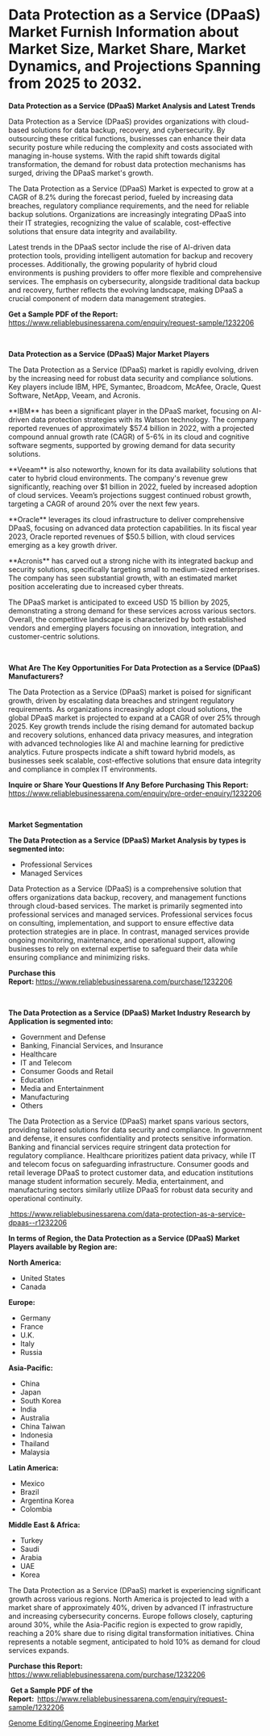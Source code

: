 <p><h1>Data Protection as a Service (DPaaS) Market Furnish Information about Market Size, Market Share, Market Dynamics, and Projections Spanning from 2025 to 2032.</h1></p><p><strong>Data Protection as a Service (DPaaS) Market Analysis and Latest Trends</strong></p>
<p><p>Data Protection as a Service (DPaaS) provides organizations with cloud-based solutions for data backup, recovery, and cybersecurity. By outsourcing these critical functions, businesses can enhance their data security posture while reducing the complexity and costs associated with managing in-house systems. With the rapid shift towards digital transformation, the demand for robust data protection mechanisms has surged, driving the DPaaS market's growth.</p><p>The Data Protection as a Service (DPaaS) Market is expected to grow at a CAGR of 8.2% during the forecast period, fueled by increasing data breaches, regulatory compliance requirements, and the need for reliable backup solutions. Organizations are increasingly integrating DPaaS into their IT strategies, recognizing the value of scalable, cost-effective solutions that ensure data integrity and availability.</p><p>Latest trends in the DPaaS sector include the rise of AI-driven data protection tools, providing intelligent automation for backup and recovery processes. Additionally, the growing popularity of hybrid cloud environments is pushing providers to offer more flexible and comprehensive services. The emphasis on cybersecurity, alongside traditional data backup and recovery, further reflects the evolving landscape, making DPaaS a crucial component of modern data management strategies.</p></p>
<p><strong>Get a Sample PDF of the Report:&nbsp;</strong> <a href="https://www.reliablebusinessarena.com/enquiry/request-sample/1232206?utm_campaign=3286&utm_medium=2&utm_source=Github&utm_content=ia&utm_term=09032025&utm_id=data-protection-as-a-service-dpaas">https://www.reliablebusinessarena.com/enquiry/request-sample/1232206</a></p>
<p>&nbsp;</p>
<p><strong>Data Protection as a Service (DPaaS) Major Market Players</strong></p>
<p><p>The Data Protection as a Service (DPaaS) market is rapidly evolving, driven by the increasing need for robust data security and compliance solutions. Key players include IBM, HPE, Symantec, Broadcom, McAfee, Oracle, Quest Software, NetApp, Veeam, and Acronis.</p><p>**IBM** has been a significant player in the DPaaS market, focusing on AI-driven data protection strategies with its Watson technology. The company reported revenues of approximately $57.4 billion in 2022, with a projected compound annual growth rate (CAGR) of 5-6% in its cloud and cognitive software segments, supported by growing demand for data security solutions.</p><p>**Veeam** is also noteworthy, known for its data availability solutions that cater to hybrid cloud environments. The company's revenue grew significantly, reaching over $1 billion in 2022, fueled by increased adoption of cloud services. Veeam’s projections suggest continued robust growth, targeting a CAGR of around 20% over the next few years.</p><p>**Oracle** leverages its cloud infrastructure to deliver comprehensive DPaaS, focusing on advanced data protection capabilities. In its fiscal year 2023, Oracle reported revenues of $50.5 billion, with cloud services emerging as a key growth driver.</p><p>**Acronis** has carved out a strong niche with its integrated backup and security solutions, specifically targeting small to medium-sized enterprises. The company has seen substantial growth, with an estimated market position accelerating due to increased cyber threats.</p><p>The DPaaS market is anticipated to exceed USD 15 billion by 2025, demonstrating a strong demand for these services across various sectors. Overall, the competitive landscape is characterized by both established vendors and emerging players focusing on innovation, integration, and customer-centric solutions.</p></p>
<p>&nbsp;</p>
<p><strong>What Are The Key Opportunities For Data Protection as a Service (DPaaS) Manufacturers?</strong></p>
<p><p>The Data Protection as a Service (DPaaS) market is poised for significant growth, driven by escalating data breaches and stringent regulatory requirements. As organizations increasingly adopt cloud solutions, the global DPaaS market is projected to expand at a CAGR of over 25% through 2025. Key growth trends include the rising demand for automated backup and recovery solutions, enhanced data privacy measures, and integration with advanced technologies like AI and machine learning for predictive analytics. Future prospects indicate a shift toward hybrid models, as businesses seek scalable, cost-effective solutions that ensure data integrity and compliance in complex IT environments.</p></p>
<p><strong>Inquire or Share Your Questions If Any Before Purchasing This Report:</strong> <a href="https://www.reliablebusinessarena.com/enquiry/pre-order-enquiry/1232206?utm_campaign=3286&utm_medium=2&utm_source=Github&utm_content=ia&utm_term=09032025&utm_id=data-protection-as-a-service-dpaas">https://www.reliablebusinessarena.com/enquiry/pre-order-enquiry/1232206</a></p>
<p>&nbsp;</p>
<p><strong>Market Segmentation</strong></p>
<p><strong>The Data Protection as a Service (DPaaS) Market Analysis by types is segmented into:</strong></p>
<p><ul><li>Professional Services</li><li>Managed Services</li></ul></p>
<p><p>Data Protection as a Service (DPaaS) is a comprehensive solution that offers organizations data backup, recovery, and management functions through cloud-based services. The market is primarily segmented into professional services and managed services. Professional services focus on consulting, implementation, and support to ensure effective data protection strategies are in place. In contrast, managed services provide ongoing monitoring, maintenance, and operational support, allowing businesses to rely on external expertise to safeguard their data while ensuring compliance and minimizing risks.</p></p>
<p><strong>Purchase this Report:&nbsp;</strong><a href="https://www.reliablebusinessarena.com/purchase/1232206?utm_campaign=3286&utm_medium=2&utm_source=Github&utm_content=ia&utm_term=09032025&utm_id=data-protection-as-a-service-dpaas">https://www.reliablebusinessarena.com/purchase/1232206</a></p>
<p>&nbsp;</p>
<p><strong>The Data Protection as a Service (DPaaS) Market Industry Research by Application is segmented into:</strong></p>
<p><ul><li>Government and Defense</li><li>Banking, Financial Services, and Insurance</li><li>Healthcare</li><li>IT and Telecom</li><li>Consumer Goods and Retail</li><li>Education</li><li>Media and Entertainment</li><li>Manufacturing</li><li>Others</li></ul></p>
<p><p>The Data Protection as a Service (DPaaS) market spans various sectors, providing tailored solutions for data security and compliance. In government and defense, it ensures confidentiality and protects sensitive information. Banking and financial services require stringent data protection for regulatory compliance. Healthcare prioritizes patient data privacy, while IT and telecom focus on safeguarding infrastructure. Consumer goods and retail leverage DPaaS to protect customer data, and education institutions manage student information securely. Media, entertainment, and manufacturing sectors similarly utilize DPaaS for robust data security and operational continuity.</p></p>
<p><a href="https://www.reliablebusinessarena.com/data-protection-as-a-service-dpaas--r1232206?utm_campaign=3286&utm_medium=2&utm_source=Github&utm_content=ia&utm_term=09032025&utm_id=data-protection-as-a-service-dpaas">&nbsp;https://www.reliablebusinessarena.com/data-protection-as-a-service-dpaas--r1232206</a></p>
<p><strong>In terms of Region, the Data Protection as a Service (DPaaS) Market Players available by Region are:</strong></p>
<p>
    <p> <strong> North America: </strong>
        <ul>
            <li>United States</li>
            <li>Canada</li>
        </ul>
        </p> 
    <p> <strong> Europe: </strong>
        <ul>
            <li>Germany</li>
            <li>France</li>
            <li>U.K.</li>
            <li>Italy</li>
            <li>Russia</li>
        </ul>
        </p> 
    <p> <strong> Asia-Pacific: </strong>
        <ul>
            <li>China</li>
            <li>Japan</li>
            <li>South Korea</li>
            <li>India</li>
            <li>Australia</li>
            <li>China Taiwan</li>
            <li>Indonesia</li>
            <li>Thailand</li>
            <li>Malaysia</li>
        </ul>
        </p> 
    <p> <strong> Latin America: </strong>
        <ul>
            <li>Mexico</li>
            <li>Brazil</li>
            <li>Argentina Korea</li>
            <li>Colombia</li>
        </ul>
        </p> 
    <p> <strong> Middle East & Africa: </strong>
        <ul>
            <li>Turkey</li>
            <li>Saudi</li>
            <li>Arabia</li>
            <li>UAE</li>
            <li>Korea</li>
        </ul>
    </p>
    </p>
<p><p>The Data Protection as a Service (DPaaS) market is experiencing significant growth across various regions. North America is projected to lead with a market share of approximately 40%, driven by advanced IT infrastructure and increasing cybersecurity concerns. Europe follows closely, capturing around 30%, while the Asia-Pacific region is expected to grow rapidly, reaching a 20% share due to rising digital transformation initiatives. China represents a notable segment, anticipated to hold 10% as demand for cloud services expands.</p></p>
<p><strong>Purchase this Report: </strong><a href="https://www.reliablebusinessarena.com/purchase/1232206?utm_campaign=3286&utm_medium=2&utm_source=Github&utm_content=ia&utm_term=09032025&utm_id=data-protection-as-a-service-dpaas">https://www.reliablebusinessarena.com/purchase/1232206</a></p>
<p>&nbsp;<strong>Get a Sample PDF of the Report:&nbsp;&nbsp;</strong><a href="https://www.reliablebusinessarena.com/enquiry/request-sample/1232206?utm_campaign=3286&utm_medium=2&utm_source=Github&utm_content=ia&utm_term=09032025&utm_id=data-protection-as-a-service-dpaas">https://www.reliablebusinessarena.com/enquiry/request-sample/1232206</a></p>
<p><strong></strong></p>
<p><p><a href="https://github.com/mateyappiazo/Market-Research-Report-List-1/blob/main/genome-editinggenome-engineering-market.md?utm_campaign=3286&utm_medium=2&utm_source=Github&utm_content=ia&utm_term=09032025&utm_id=data-protection-as-a-service-dpaas">Genome Editing/Genome Engineering Market</a></p></p>